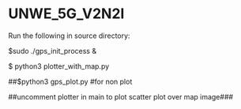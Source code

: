 # UNWE_5G_V2N2I

Run the following in source directory:

$sudo ./gps_init_process &

$ python3 plotter_with_map.py

##$python3 gps_plot.py #for non plot

##uncomment plotter in main to plot scatter plot over map image###
